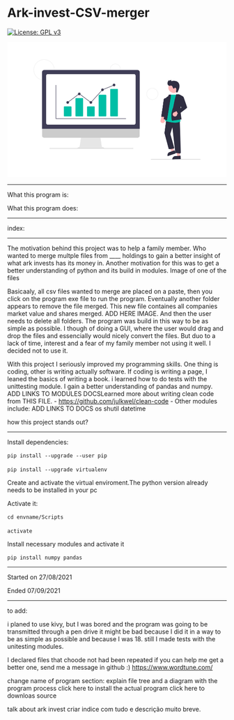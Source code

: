 # Ark-invest-CSV-merger

 [![License: GPL v3](https://img.shields.io/badge/License-GPL%20v3-blue.svg)](https://www.gnu.org/licenses/gpl-3.0)

![finances image](https://github.com/tiagomonteiro0715/Ark-invest-CSV-merger/blob/main/docs-image.png)


-----

What this program is:

What this program does:

-----

index:


-----



The motivation behind this project was to help a family member. Who wanted to merge multple files from ____ holdings to gain a better insight of what ark invests has its money in. Another motivation for this was to get a better understanding of python and its build in modules. Image of one of the files

Basicaaly, all csv files wanted to merge are placed on a paste, then you click on the program exe file to run the program. Eventually another folder appears to remove the file merged. This new file containes all companies market value and shares merged. ADD HERE IMAGE.  And then the user needs to delete all folders. The program was build in this way to be as simple as possible. I though of doing a GUI, where the user would drag and drop the files and essencially would nicely convert the files. But duo to a lack of time, interest and a fear of my family member not using it well. I decided not to use it. 

With this project I seriously improved my programming skills. One thing is coding, other is writing actually software. If coding is writing a page, I leaned the basics of writing a book. 
i learned how to do tests with the unittesting module. I gain a better understanding of pandas and numpy. ADD LINKS TO MODULES DOCSLearned more about writing clean code from THIS FILE. - https://github.com/julkwel/clean-code - 
Other modules include: ADD LINKS TO DOCS
os
shutil
datetime

how this project stands out?


-----

Install dependencies:

```
pip install --upgrade --user pip

pip install --upgrade virtualenv
```

Create and activate the virtual enviroment.The python version already needs to be installed in your pc

Activate it:

```
cd envname/Scripts

activate
```

Install necessary modules and activate it

```
pip install numpy pandas

```

-----

Started on 27/08/2021

Ended 07/09/2021

-----

to add:

i planed to use kivy, but I was bored and the program was going to be transmitted through a pen drive
it might be bad because I did it in a way to be as simple as possible and because I was 18. still I made tests with the unitesting modules.

I declared files that choode not had been repeated
if you can help me get a better one, send me a message in github :)
https://www.wordtune.com/

change name of program
section:
explain file tree  and a diagram with the program process
click here to install the actual program
click here to downloas source

talk about ark invest
criar indice com tudo e descrição muito breve.
